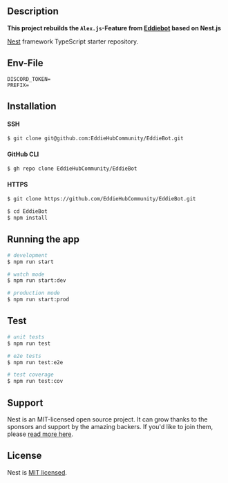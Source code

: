 ## Description

**This project rebuilds the `Alex.js`-Feature from [Eddiebot](https://github.com/EddieHubCommunity/EddieBot) based on Nest.js**

[Nest](https://github.com/nestjs/nest) framework TypeScript starter repository.

## Env-File

```
DISCORD_TOKEN=
PREFIX=
```

## Installation

#### SSH

```bash
$ git clone git@github.com:EddieHubCommunity/EddieBot.git
```

#### GitHub CLI

```bash
$ gh repo clone EddieHubCommunity/EddieBot
```

#### HTTPS

```bash
$ git clone https://github.com/EddieHubCommunity/EddieBot.git
```


```bash
$ cd EddieBot
$ npm install
```

## Running the app

```bash
# development
$ npm run start

# watch mode
$ npm run start:dev

# production mode
$ npm run start:prod
```

## Test

```bash
# unit tests
$ npm run test

# e2e tests
$ npm run test:e2e

# test coverage
$ npm run test:cov
```

## Support

Nest is an MIT-licensed open source project. It can grow thanks to the sponsors and support by the amazing backers. If you'd like to join them, please [read more here](https://docs.nestjs.com/support).

## License

Nest is [MIT licensed](LICENSE).
